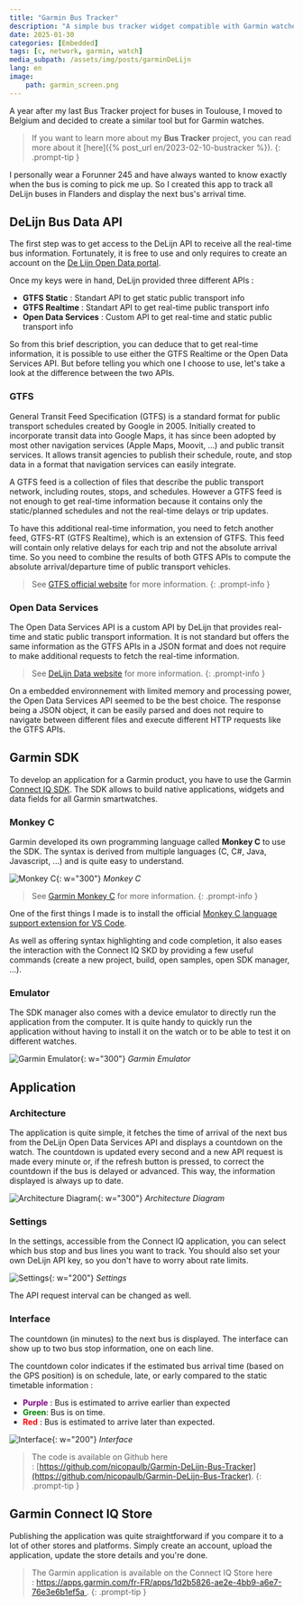 ```yaml
---
title: "Garmin Bus Tracker"
description: "A simple bus tracker widget compatible with Garmin watches to follow all DeLijn buses in Flanders."
date: 2025-01-30
categories: [Embedded]
tags: [c, network, garmin, watch]
media_subpath: /assets/img/posts/garminDeLijn
lang: en
image: 
    path: garmin_screen.png
---
```


A year after my last Bus Tracker project for buses in Toulouse, I moved to Belgium and decided to create a similar tool but for Garmin watches. 

> If you want to learn more about my **Bus Tracker** project, you can read more about it [here]({% post_url en/2023-02-10-bustracker %}).
{: .prompt-tip }

I personally wear a Forunner 245 and have always wanted to know exactly when the bus is coming to pick me up.
So I created this app to track all DeLijn buses in Flanders and display the next bus's arrival time.

## DeLijn Bus Data API

The first step was to get access to the DeLijn API to receive all the real-time bus information.
Fortunately, it is free to use and only requires to create an account on the [De Lijn Open Data portal](https://data.delijn.be/).

Once my keys were in hand, DeLijn provided three different APIs :
- **GTFS Static** :  Standart API to get static public transport info
- **GTFS Realtime** : Standart API to get real-time public transport info
- **Open Data Services** : Custom API to get real-time and static public transport info

So from this brief description, you can deduce that to get real-time information, it is possible to use either the GTFS Realtime or the Open Data Services API. 
But before telling you which one I choose to use, let's take a look at the difference between the two APIs.

### GTFS

General Transit Feed Specification (GTFS) is a standard format for public transport schedules created by Google in 2005. Initially created to incorporate transit data into Google Maps, it has since been adopted by most other navigation services (Apple Maps, Moovit, ...) and public transit services.
It allows transit agencies to publish their schedule, route, and stop data in a format that navigation services can easily integrate.

A GTFS feed is a collection of files that describe the public transport network, including routes, stops, and schedules. However a GTFS feed is not enough to get real-time information because it contains only the static/planned schedules and not the real-time delays or trip updates.

To have this additional real-time information, you need to fetch another feed, GTFS-RT (GTFS Realtime), which is an extension of GTFS. This feed will contain only relative delays for each trip and not the absolute arrival time. So you need to combine the results of both GTFS APIs to compute the absolute arrival/departure time of public transport vehicles.

> See [GTFS official website](https://gtfs.org) for more information.
{: .prompt-info }

### Open Data Services

The Open Data Services API is a custom API by DeLijn that provides real-time and static public transport information. It is not standard but offers the same information as the GTFS APIs in a JSON format and does not require to make additional requests to fetch the real-time information.

> See [DeLijn Data website](https://data.delijn.be/product#product=5978abf6e8b4390cc83196ad) for more information.
{: .prompt-info }

On a embedded environnement with limited memory and processing power, the Open Data Services API seemed to be the best choice. The response being a JSON object, it can be easily parsed and does not require to navigate between different files and execute different HTTP requests like the GTFS APIs.

## Garmin SDK

To develop an application for a Garmin product, you have to use the Garmin [Connect IQ SDK](https://developer.garmin.com/connect-iq/overview/).
The SDK allows to build native applications, widgets and data fields for all Garmin smartwatches. 

### Monkey C

Garmin developed its own programming language called **Monkey C** to use the SDK. The syntax is derived from multiple languages (C, C#, Java, Javascript, ...) and is quite easy to understand.

![Monkey C](monkeyc.png){: w="300"}
_Monkey C_

> See [Garmin Monkey C](https://developer.garmin.com/connect-iq/monkey-c/) for more information.
{: .prompt-info }

One of the first things I made is to install the official [Monkey C language support extension for VS Code](https://marketplace.visualstudio.com/items?itemName=garmin.monkey-c). 

As well as offering syntax highlighting and code completion, it also eases the interaction with the Connect IQ SKD by providing a few useful commands (create a new project, build, open samples, open SDK manager, ...).

### Emulator

The SDK manager also comes with a device emulator to directly run the application from the computer.
It is quite handy to quickly run the application without having to install it on the watch or to be able to test it on different watches.

![Garmin Emulator](emulator.png){: w="300"}
_Garmin Emulator_

## Application

### Architecture
The application is quite simple, it fetches the time of arrival of the next bus from the DeLijn Open Data Services API and displays a countdown on the watch.
The countdown is updated every second and a new API request is made every minute or, if the refresh button is pressed, to correct the countdown if the bus is delayed or advanced. This way, the information displayed is always up to date.

![Architecture Diagram](schema.png){: w="300"}
_Architecture Diagram_

### Settings
In the settings, accessible from the Connect IQ application, you can select which bus stop and bus lines you want to track. You should also set your own DeLijn API key, so you don't have to worry about rate limits.

![Settings](settings.png){: w="200"}
_Settings_

The API request interval can be changed as well. 

### Interface
The countdown (in minutes) to the next bus is displayed. The interface can show up to two bus stop information, one on each line.

The countdown color indicates if the estimated bus arrival time (based on the GPS position) is on schedule, late, or early compared to the static timetable information :
- <span style="color:purple;font-weight:bold">Purple</span> : Bus is estimated to arrive earlier than expected
- <span style="color:green;font-weight:bold">Green</span>: Bus is on time.
- <span style="color:red;font-weight:bold">Red</span> : Bus is estimated to arrive later than expected.

![Interface](interface.png){: w="200"}
_Interface_

> The code is available on Github here : [https://github.com/nicopaulb/Garmin-DeLijn-Bus-Tracker](https://github.com/nicopaulb/Garmin-DeLijn-Bus-Tracker).
{: .prompt-tip }

## Garmin Connect IQ Store

Publishing the application was quite straightforward if you compare it to a lot of other stores and platforms. Simply create an account, upload the application, update the store details and you're done.

> The Garmin application is available on the Connect IQ Store here : [https://apps.garmin.com/fr-FR/apps/1d2b5826-ae2e-4bb9-a6e7-76e3e6b1ef5a
](https://apps.garmin.com/fr-FR/apps/1d2b5826-ae2e-4bb9-a6e7-76e3e6b1ef5a).
{: .prompt-tip }

